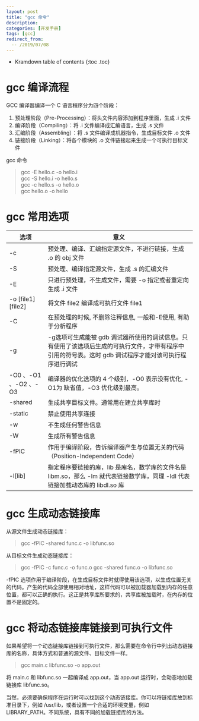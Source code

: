 ```yaml
---
layout: post
title: "gcc 命令"
description:
categories: [开发手册]
tags: [gcc]
redirect_from:
  -- /2019/07/08
---
```


* Kramdown table of contents
{:toc .toc}

# gcc 编译流程

GCC 编译器编译一个 C 语言程序分为四个阶段：

1. 预处理阶段（Pre-Processing）：将头文件内容添加到程序里面，生成 .i 文件
2. 编译阶段（Compiling）：将 .i 文件编译成汇编语言，生成 .s 文件
3. 汇编阶段（Assembling）：将 .s 文件编译成机器指令，生成目标文件 .o 文件
4. 链接阶段（Linking）：将各个模块的 .o 文件链接起来生成一个可执行目标文件

gcc 命令

> gcc -E hello.c -o hello.i  
> gcc -S hello.i -o hello.s  
> gcc -c hello.s -o hello.o  
> gcc hello.o -o hello  

# gcc 常用选项

选项 | 意义
-|-
-c | 预处理、编译、汇编指定源文件，不进行链接，生成 .o 的 obj 文件
-S | 预处理、编译指定源文件，生成 .s 的汇编文件
-E | 只进行预处理，不生成文件，需要 -o 指定或者重定向生成 .i 文件
-o [file1] [file2] | 将文件 file2 编译成可执行文件 file1
-C | 在预处理的时候, 不删除注释信息, 一般和-E使用, 有助于分析程序
-g | -g选项可生成能被 gdb 调试器所使用的调试信息。只有使用了该选项后生成的可执行文件，才带有程序中引用的符号表。这时 gdb 调试程序才能对该可执行程序进行调试
-O0 、-O1 、-O2 、-O3 | 编译器的优化选项的 4 个级别，-O0 表示没有优化, -O1为 缺省值，-O3 优化级别最高。
-shared | 生成共享目标文件。通常用在建立共享库时
-static | 禁止使用共享连接
-w | 不生成任何警告信息
-W | 生成所有警告信息
-fPIC | 作用于编译阶段，告诉编译器产生与位置无关的代码（Position-Independent Code）
-l[lib] | 指定程序要链接的库，lib 是库名，数学库的文件名是 libm.so，那么 -lm 就代表链接数学库，同理 -ldl 代表链接加载动态库的 libdl.so 库

# gcc 生成动态链接库

从源文件生成动态链接库：

> gcc -fPIC -shared func.c -o libfunc.so

从目标文件生成动态链接库：

> gcc -fPIC -c func.c -o func.o
> gcc -shared func.o -o libfunc.so

-fPIC 选项作用于编译阶段，在生成目标文件时就得使用该选项，以生成位置无关的代码。产生的代码全部使用相对地址，这样代码可以被加载器加载到内存的任意位置，都可以正确的执行。这正是共享库所要求的，共享库被加载时，在内存的位置不是固定的。

# gcc 将动态链接库链接到可执行文件

如果希望将一个动态链接库链接到可执行文件，那么需要在命令行中列出动态链接库的名称，具体方式和普通的源文件、目标文件一样。

> gcc main.c libfunc.so -o app.out

将 main.c 和 libfunc.so 一起编译成 app.out，当 app.out 运行时，会动态地加载链接库 libfunc.so。

当然，必须要确保程序在运行时可以找到这个动态链接库。你可以将链接库放到标准目录下，例如 /usr/lib，或者设置一个合适的环境变量，例如 LIBRARY_PATH。不同系统，具有不同的加载链接库的方法。
